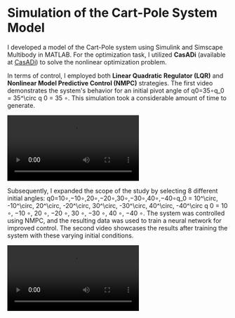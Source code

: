 # Simulation of the Cart-Pole System Model

I developed a model of the Cart-Pole system using Simulink and Simscape Multibody in MATLAB. For the optimization task, I utilized **CasADi** (available at [CasADi](https://web.casadi.org/)) to solve the nonlinear optimization problem.

In terms of control, I employed both **Linear Quadratic Regulator (LQR)** and **Nonlinear Model Predictive Control (NMPC)** strategies. The first video demonstrates the system's behavior for an initial pivot angle of q0=35∘q_0 = 35^\\circ q 0​  =  35 ∘. This simulation took a considerable amount of time to generate.

![The cart  pole](https://github.com/giadamendoza/Simulations/raw/refs/heads/main/cartpoleNN.mp4)

Subsequently, I expanded the scope of the study by selecting 8 different initial angles: q0=10∘,−10∘,20∘,−20∘,30∘,−30∘,40∘,−40∘q_0 = 10^\\circ, -10^\\circ, 20^\\circ, -20^\\circ, 30^\\circ, -30^\\circ, 40^\\circ, -40^\\circ q 0​  =  10 ∘, −10 ∘, 20 ∘, −20 ∘, 30 ∘, −30 ∘, 40 ∘, −40 ∘. The system was controlled using NMPC, and the resulting data was used to train a neural network for improved control. The second video showcases the results after training the system with these varying initial conditions.

![The cart  pole](cartpoleNMPC.mp4)

